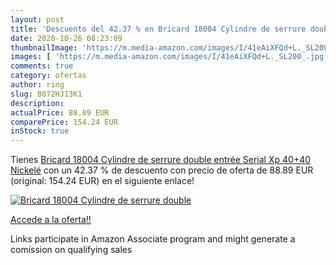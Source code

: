```yaml
---
layout: post
title: 'Descuento del 42.37 % en Bricard 18004 Cylindre de serrure double'
date: 2020-10-26 08:23:09
thumbnailImage: 'https://m.media-amazon.com/images/I/41eAiXFQd+L._SL200_.jpg'
images: [ 'https://m.media-amazon.com/images/I/41eAiXFQd+L._SL200_.jpg' ]
comments: true
category: ofertas
author: ring
slug: B072HJ13K1
description:
actualPrice: 88.89 EUR
comparePrice: 154.24 EUR
inStock: true
---
```


Tienes [Bricard 18004 Cylindre de serrure double entrée Serial Xp 40+40 Nickelé](https://www.amazon.fr/dp/B072HJ13K1/?tag=tolees0d-21) con un 42.37 % de descuento con precio de oferta de 88.89 EUR (original: 154.24 EUR) en el siguiente enlace!

[![Bricard 18004 Cylindre de serrure double](https://m.media-amazon.com/images/I/41eAiXFQd+L._SL200_.jpg)](https://www.amazon.fr/dp/B072HJ13K1/?tag=tolees0d-21)

[Accede a la oferta!!](https://www.amazon.fr/dp/B072HJ13K1/?tag=tolees0d-21)

Links participate in Amazon Associate program and might generate a comission on qualifying sales


